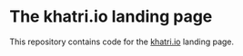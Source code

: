 # The khatri.io landing page
This repository contains code for the [khatri.io](https://www.khatri.io) landing page.

